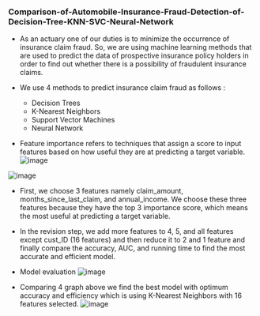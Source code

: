### Comparison-of-Automobile-Insurance-Fraud-Detection-of-Decision-Tree-KNN-SVC-Neural-Network ###

* As an actuary one of our duties is to minimize the occurrence of insurance claim fraud. So, we are using machine learning methods that are used to predict the data of prospective insurance policy holders in order to find out whether there is a possibility of fraudulent insurance claims. 

* We use 4 methods to predict insurance claim fraud as follows :
    - Decision Trees
    - K-Nearest Neighbors
    - Support Vector Machines
    - Neural Network
    
* Feature importance refers to techniques that assign a score to input features based on how useful they are at predicting a target variable.
![image](https://user-images.githubusercontent.com/91950433/218220422-a7564968-c7d5-420a-9d51-768ff11fbb6d.png)

![image](https://user-images.githubusercontent.com/91950433/218220466-929969f4-b635-4b37-b74f-48d6b085383e.png)

* First, we choose 3 features namely claim_amount, months_since_last_claim, and annual_income. We choose these three features because they have the top 3 importance score, which means the most useful at predicting a target variable.

* In the revision step, we add more features to 4, 5, and all features except cust_ID (16 features) and then reduce it to 2 and 1 feature and finally compare the accuracy, AUC, and running time to find the most accurate and efficient model.

* Model evaluation
![image](https://user-images.githubusercontent.com/91950433/218220302-fce9d905-db27-42cb-8907-1b62403fc03a.png)

* Comparing 4 graph above we find the best model with optimum accuracy and efficiency which is using K-Nearest Neighbors with 16 features selected. 
![image](https://user-images.githubusercontent.com/91950433/218220210-b2b8467f-6fc7-4817-87ff-075d2541c793.png)



